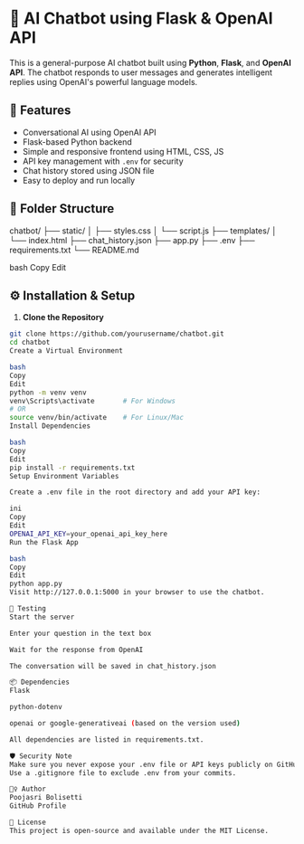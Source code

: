 # 💬 AI Chatbot using Flask & OpenAI API

This is a general-purpose AI chatbot built using **Python**, **Flask**, and **OpenAI API**. The chatbot responds to user messages and generates intelligent replies using OpenAI's powerful language models.

## 🚀 Features

- Conversational AI using OpenAI API  
- Flask-based Python backend  
- Simple and responsive frontend using HTML, CSS, JS  
- API key management with `.env` for security  
- Chat history stored using JSON file  
- Easy to deploy and run locally

## 📁 Folder Structure

chatbot/
├── static/
│ ├── styles.css
│ └── script.js
├── templates/
│ └── index.html
├── chat_history.json
├── app.py
├── .env
├── requirements.txt
└── README.md

bash
Copy
Edit

## ⚙️ Installation & Setup

1. **Clone the Repository**

```bash
git clone https://github.com/yourusername/chatbot.git
cd chatbot
Create a Virtual Environment

bash
Copy
Edit
python -m venv venv
venv\Scripts\activate       # For Windows
# OR
source venv/bin/activate    # For Linux/Mac
Install Dependencies

bash
Copy
Edit
pip install -r requirements.txt
Setup Environment Variables

Create a .env file in the root directory and add your API key:

ini
Copy
Edit
OPENAI_API_KEY=your_openai_api_key_here
Run the Flask App

bash
Copy
Edit
python app.py
Visit http://127.0.0.1:5000 in your browser to use the chatbot.

🧪 Testing
Start the server

Enter your question in the text box

Wait for the response from OpenAI

The conversation will be saved in chat_history.json

📦 Dependencies
Flask

python-dotenv

openai or google-generativeai (based on the version used)

All dependencies are listed in requirements.txt.

🛡️ Security Note
Make sure you never expose your .env file or API keys publicly on GitHub.
Use a .gitignore file to exclude .env from your commits.

🙋‍♀️ Author
Poojasri Bolisetti
GitHub Profile

📄 License
This project is open-source and available under the MIT License.
